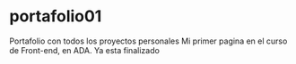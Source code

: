 # portafolio01
Portafolio con todos los proyectos personales
Mi primer pagina en el curso de Front-end, en ADA.
Ya esta finalizado 
